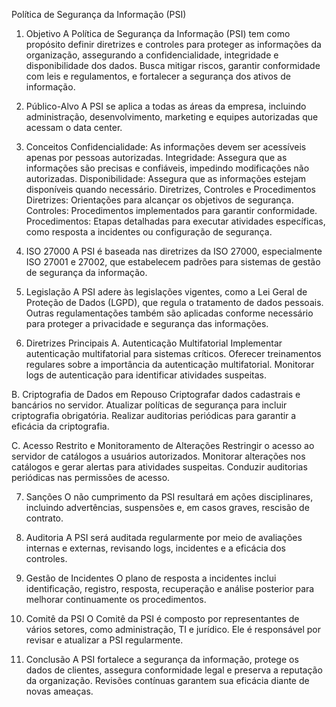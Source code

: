 Política de Segurança da Informação (PSI)
1. Objetivo
A Política de Segurança da Informação (PSI) tem como propósito definir diretrizes e controles para proteger as informações da organização, assegurando a confidencialidade, integridade e disponibilidade dos dados. Busca mitigar riscos, garantir conformidade com leis e regulamentos, e fortalecer a segurança dos ativos de informação.

2. Público-Alvo
A PSI se aplica a todas as áreas da empresa, incluindo administração, desenvolvimento, marketing e equipes autorizadas que acessam o data center.

3. Conceitos
Confidencialidade: As informações devem ser acessíveis apenas por pessoas autorizadas.
Integridade: Assegura que as informações são precisas e confiáveis, impedindo modificações não autorizadas.
Disponibilidade: Assegura que as informações estejam disponíveis quando necessário.
Diretrizes, Controles e Procedimentos
Diretrizes: Orientações para alcançar os objetivos de segurança.
Controles: Procedimentos implementados para garantir conformidade.
Procedimentos: Etapas detalhadas para executar atividades específicas, como resposta a incidentes ou configuração de segurança.

4. ISO 27000
A PSI é baseada nas diretrizes da ISO 27000, especialmente ISO 27001 e 27002, que estabelecem padrões para sistemas de gestão de segurança da informação.

5. Legislação
A PSI adere às legislações vigentes, como a Lei Geral de Proteção de Dados (LGPD), que regula o tratamento de dados pessoais. Outras regulamentações também são aplicadas conforme necessário para proteger a privacidade e segurança das informações.

6. Diretrizes Principais
A. Autenticação Multifatorial
Implementar autenticação multifatorial para sistemas críticos.
Oferecer treinamentos regulares sobre a importância da autenticação multifatorial.
Monitorar logs de autenticação para identificar atividades suspeitas.

B. Criptografia de Dados em Repouso
Criptografar dados cadastrais e bancários no servidor.
Atualizar políticas de segurança para incluir criptografia obrigatória.
Realizar auditorias periódicas para garantir a eficácia da criptografia.

C. Acesso Restrito e Monitoramento de Alterações
Restringir o acesso ao servidor de catálogos a usuários autorizados.
Monitorar alterações nos catálogos e gerar alertas para atividades suspeitas.
Conduzir auditorias periódicas nas permissões de acesso.

7. Sanções
O não cumprimento da PSI resultará em ações disciplinares, incluindo advertências, suspensões e, em casos graves, rescisão de contrato.

8. Auditoria
A PSI será auditada regularmente por meio de avaliações internas e externas, revisando logs, incidentes e a eficácia dos controles.

9. Gestão de Incidentes
O plano de resposta a incidentes inclui identificação, registro, resposta, recuperação e análise posterior para melhorar continuamente os procedimentos.

10. Comitê da PSI
O Comitê da PSI é composto por representantes de vários setores, como administração, TI e jurídico. Ele é responsável por revisar e atualizar a PSI regularmente.

11. Conclusão
A PSI fortalece a segurança da informação, protege os dados de clientes, assegura conformidade legal e preserva a reputação da organização. Revisões contínuas garantem sua eficácia diante de novas ameaças.

